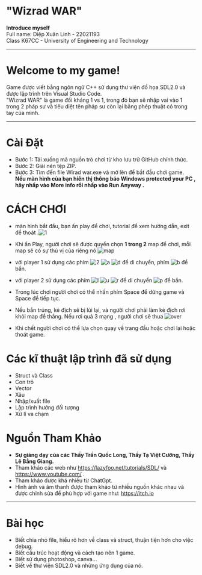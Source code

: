 # "Wizrad WAR"
__Introduce myself__  
Full name: Diệp Xuân Linh - 22021193  
Class K67CC - University of Engineering and Technology  
***  
# Welcome to my game!  
Game được viết bằng ngôn ngữ C++ sử dụng thư viện đồ họa SDL2.0 và được lập trình trên Visual Studio Code.  
"Wizrad WAR" là game đối kháng 1 vs 1, trong đó bạn sẽ nhập vai vào 1 trong 2 pháp sư và tiêu diệt tên pháp sư còn lại bằng phép thuật có trong tay của mình.  
***  
# Cài Đặt  
* Bước 1: Tải xuống mã nguồn trò chơi từ kho lưu trữ GitHub chính thức.  
* Bước 2: Giải nén tệp ZIP.
* Bước 3: Tìm đến file Wirad war.exe và mở lên để bắt đầu chơi game. 
**Nếu màn hình của bạn hiển thị thông báo Windows protected your PC , hãy nhấp vào More info rồi nhấp vào Run Anyway .**
# CÁCH CHƠI  
* màn hình bắt đầu, bạn ấn play để chơi, tutorial để xem hướng dẫn, exit để thoát .![1](https://github.com/diepxuanlinhvp88/ThackSank/assets/124590159/919fff27-3349-4d4a-bb9a-f808e36e58aa)
* Khi ấn Play, người chơi sẽ được quyền chọn __1 trong 2__ map để chơi, mỗi map sẽ có sự thú vị của riêng nó ![map](https://github.com/diepxuanlinhvp88/ThackSank/assets/124590159/34c71aae-99a1-4902-a5cb-d30ae34aa4a5)

* với player 1 sử dụng các phím ![2](https://github.com/diepxuanlinhvp88/ThackSank/assets/124590159/f0f6692e-7ee3-4321-b14f-8fea0ce236c2) ![a](https://github.com/diepxuanlinhvp88/ThackSank/assets/124590159/5c0d2842-6d36-47e6-97ac-de84fb2baaf8) ![d](https://github.com/diepxuanlinhvp88/ThackSank/assets/124590159/c384fecf-cf3c-4f6f-b319-faadc150bdab) để di chuyển, phím ![b](https://github.com/diepxuanlinhvp88/ThackSank/assets/124590159/d029fa10-0496-439a-8729-bc73de206131) để bắn.
* với player 2 sử dụng các phím ![l](https://github.com/diepxuanlinhvp88/ThackSank/assets/124590159/4850fbf9-a4da-49be-849d-0d1fae7eb5ab) ![u](https://github.com/diepxuanlinhvp88/ThackSank/assets/124590159/3b0a13ee-ff47-4529-baef-059eb9a1b22e)
![r](https://github.com/diepxuanlinhvp88/ThackSank/assets/124590159/6626ac4e-80c5-42ff-8837-ca37d7e4cf60) để di chuyển  ![p](https://github.com/diepxuanlinhvp88/ThackSank/assets/124590159/2082e39a-636c-49a0-9704-95ec940ab28d) để bắn.  
* Trong lúc chơi người chơi có thể nhấn phím Space để dừng game và Space để tiếp tục.
* Nếu bắn trúng, kẻ địch sẽ bị lùi lại, và người chơi phải làm kẻ địch rơi khỏi map để thắng. Nếu rơi quá 3 mạng , người chơi sẽ thua ![over](https://github.com/diepxuanlinhvp88/ThackSank/assets/124590159/63f79689-7630-440d-9972-8def6cf5be77)
* Khi chết người chơi có thể lựa chọn quay về trang đầu hoặc chơi lại hoặc thoát game.
# Các kĩ thuật lập trình đã sử dụng  
* Struct và Class
* Con trỏ
* Vector
* Xâu
* Nhập/xuất file
* Lập trình hướng đối tượng
* Xử lí va chạm  
# Nguồn Tham Khảo  
* __Sự giảng dạy của các Thầy Trần Quốc Long, Thầy Tạ Việt Cường, Thầy Lê Bằng Giang.__
* Tham khảo các web như https://lazyfoo.net/tutorials/SDL/ và https://www.youtube.com/ .
* Tham khảo được khá nhiều từ ChatGpt.
* Hình ảnh và âm thanh được tham khảo từ nhiều nguồn khác nhau và được chỉnh sửa để phù hợp với game như: https://itch.io  
***  
# Bài học  
* Biết chia nhỏ file, hiểu rõ hơn về class và struct, thuận tiện hơn cho việc debug.
* Biết cấu trúc hoạt động và cách tạo nên 1 game.
* Biết sử dụng photoshop, canva...
* Biết về thư viện SDL2.0 và những ứng dụng của nó.



